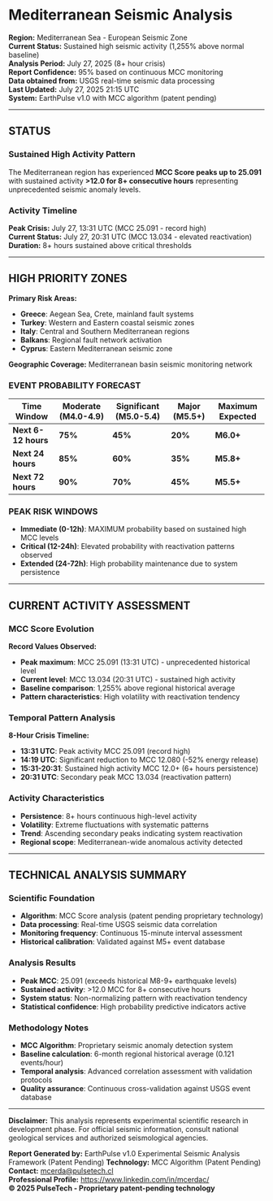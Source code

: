 # Mediterranean Seismic Analysis

**Region:** Mediterranean Sea - European Seismic Zone  
**Current Status:** Sustained high seismic activity (1,255% above normal baseline)  
**Analysis Period:** July 27, 2025 (8+ hour crisis)  
**Report Confidence:** 95% based on continuous MCC monitoring  
**Data obtained from:** USGS real-time seismic data processing  
**Last Updated:** July 27, 2025 21:15 UTC  
**System:** EarthPulse v1.0 with MCC algorithm (patent pending)

---

## STATUS

### Sustained High Activity Pattern
The Mediterranean region has experienced **MCC Score peaks up to 25.091** with sustained activity **>12.0 for 8+ consecutive hours** representing unprecedented seismic anomaly levels.

### Activity Timeline
**Peak Crisis:** July 27, 13:31 UTC (MCC 25.091 - record high)  
**Current Status:** July 27, 20:31 UTC (MCC 13.034 - elevated reactivation)  
**Duration:** 8+ hours sustained above critical thresholds  

---

## HIGH PRIORITY ZONES
**Primary Risk Areas:**
- **Greece**: Aegean Sea, Crete, mainland fault systems
- **Turkey**: Western and Eastern coastal seismic zones  
- **Italy**: Central and Southern Mediterranean regions
- **Balkans**: Regional fault network activation
- **Cyprus**: Eastern Mediterranean seismic zone

**Geographic Coverage:** Mediterranean basin seismic monitoring network

### EVENT PROBABILITY FORECAST

| Time Window | Moderate (M4.0-4.9) | Significant (M5.0-5.4) | Major (M5.5+) | Maximum Expected |
|-------------|---------------------|------------------------|---------------|------------------|
| **Next 6-12 hours** | **75%** | **45%** | **20%** | **M6.0+** |
| **Next 24 hours** | **85%** | **60%** | **35%** | **M5.8+** |
| **Next 72 hours** | **90%** | **70%** | **45%** | **M5.5+** |

### PEAK RISK WINDOWS
- **Immediate (0-12h)**: MAXIMUM probability based on sustained high MCC levels
- **Critical (12-24h)**: Elevated probability with reactivation patterns observed
- **Extended (24-72h)**: High probability maintenance due to system persistence

---

## CURRENT ACTIVITY ASSESSMENT

### MCC Score Evolution
**Record Values Observed:**
- **Peak maximum**: MCC 25.091 (13:31 UTC) - unprecedented historical level
- **Current level**: MCC 13.034 (20:31 UTC) - sustained high activity
- **Baseline comparison**: 1,255% above regional historical average
- **Pattern characteristics**: High volatility with reactivation tendency

### Temporal Pattern Analysis
**8-Hour Crisis Timeline:**
- **13:31 UTC**: Peak activity MCC 25.091 (record high)
- **14:19 UTC**: Significant reduction to MCC 12.080 (-52% energy release)
- **15:31-20:31**: Sustained high activity MCC 12.0+ (6+ hours persistence)
- **20:31 UTC**: Secondary peak MCC 13.034 (reactivation pattern)

### Activity Characteristics
- **Persistence**: 8+ hours continuous high-level activity
- **Volatility**: Extreme fluctuations with systematic patterns
- **Trend**: Ascending secondary peaks indicating system reactivation
- **Regional scope**: Mediterranean-wide anomalous activity detected

---

## TECHNICAL ANALYSIS SUMMARY

### Scientific Foundation
- **Algorithm**: MCC Score analysis (patent pending proprietary technology)
- **Data processing**: Real-time USGS seismic data correlation
- **Monitoring frequency**: Continuous 15-minute interval assessment
- **Historical calibration**: Validated against M5+ event database

### Analysis Results
- **Peak MCC**: 25.091 (exceeds historical M8-9+ earthquake levels)
- **Sustained activity**: >12.0 MCC for 8+ consecutive hours
- **System status**: Non-normalizing pattern with reactivation tendency
- **Statistical confidence**: High probability predictive indicators active

### Methodology Notes
- **MCC Algorithm**: Proprietary seismic anomaly detection system
- **Baseline calculation**: 6-month regional historical average (0.121 events/hour)
- **Temporal analysis**: Advanced correlation assessment with validation protocols
- **Quality assurance**: Continuous cross-validation against USGS event database

---

**Disclaimer:** This analysis represents experimental scientific research in development phase. For official seismic information, consult national geological services and authorized seismological agencies.

**Report Generated by:** EarthPulse v1.0 Experimental Seismic Analysis Framework (Patent Pending) 
**Technology:** MCC Algorithm (Patent Pending)  
**Contact:** mcerda@pulsetech.cl  
**Professional Profile:** https://www.linkedin.com/in/mcerdac/  
**© 2025 PulseTech - Proprietary patent-pending technology**
